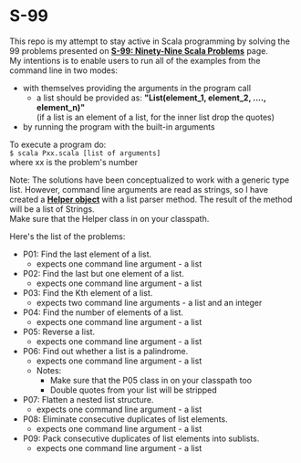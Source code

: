 # S-99
This repo is my attempt to stay active in Scala programming by solving the 99 problems presented on [**S-99: Ninety-Nine Scala Problems**](http://aperiodic.net/phil/scala/s-99/) page.  
My intentions is to enable users to run all of the examples from the command line in two modes:  
- with themselves providing the arguments in the program call
  - a list should be provided as: **"List(**element_1, element_2, ...., element_n**)"**  
  (if a list is an element of a list, for the inner list drop the quotes)
- by running the program with the built-in arguments  
  
To execute a program do:  
```$ scala Pxx.scala [list of arguments]```  
where xx is the problem's number

Note:
  The solutions have been conceptualized to work with a generic type list. However, command line arguments are read as strings, so I have created a [**Helper object**](src/Helper.scala) with a list parser method. The result of the method will be a list of Strings.  
Make sure that the Helper class in on your classpath.  
  
Here's the list of the problems:  
- P01: Find the last element of a list.
  - expects one command line argument - a list
- P02: Find the last but one element of a list.
  - expects one command line argument - a list
- P03: Find the Kth element of a list.
  - expects two command line arguments - a list and an integer
- P04: Find the number of elements of a list.
  - expects one command line argument - a list
- P05: Reverse a list.
  - expects one command line argument - a list
- P06: Find out whether a list is a palindrome.
  - expects one command line argument - a list
  - Notes:
    - Make sure that the P05 class in on your classpath too
    - Double quotes from your list will be stripped
- P07: Flatten a nested list structure.
  - expects one command line argument - a list
- P08: Eliminate consecutive duplicates of list elements.
  - expects one command line argument - a list
- P09: Pack consecutive duplicates of list elements into sublists.
  - expects one command line argument - a list

